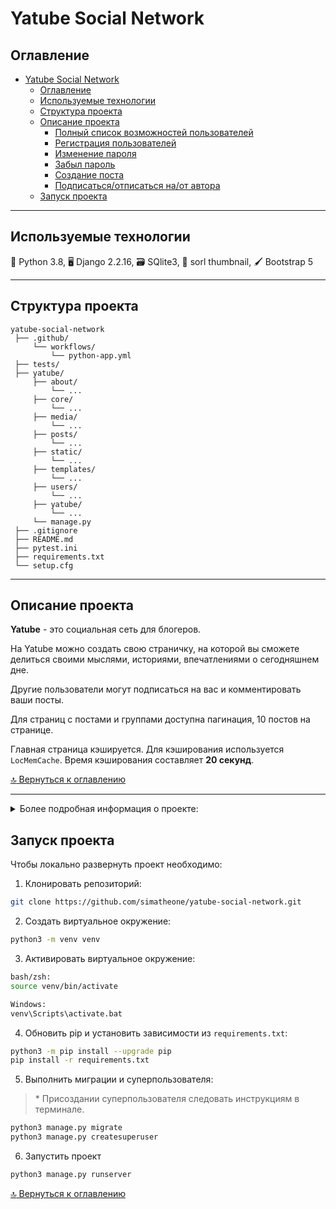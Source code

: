 # Yatube Social Network

## Оглавление
- [Yatube Social Network](#yatube-social-network)
  - [Оглавление](#оглавление)
  - [Используемые технологии](#используемые-технологии)
  - [Структура проекта](#структура-проекта)
  - [Описание проекта](#описание-проекта)
    - [Полный список возможностей пользователей](#полный-список-возможностей-пользователей)
    - [Регистрация пользователей](#регистрация-пользователей)
    - [Изменение пароля](#изменение-пароля)
    - [Забыл пароль](#забыл-пароль)
    - [Создание поста](#создание-поста)
    - [Подписаться/отписаться на/от автора](#подписатьсяотписаться-наот-автора)
  - [Запуск проекта](#запуск-проекта)

---

## Используемые технологии

:snake: Python 3.8, :desktop_computer: Django 2.2.16, :card_file_box: SQlite3, :camera_flash: sorl thumbnail, :paintbrush: Bootstrap 5

---

## Структура проекта
```
yatube-social-network
 ├── .github/
     └── workflows/
         └── python-app.yml
 ├── tests/
 ├── yatube/
     ├── about/
         └── ...
     ├── core/
         └── ...
     ├── media/
         └── ...
     ├── posts/
         └── ...
     ├── static/
         └── ...
     ├── templates/
         └── ...
     ├── users/
         └── ...
     ├── yatube/
         └── ...
     └── manage.py
 ├── .gitignore
 ├── README.md
 ├── pytest.ini
 ├── requirements.txt
 └── setup.cfg
```

---

## Описание проекта
**Yatube** - это социальная сеть для блогеров.

На Yatube можно создать свою страничку, на которой вы сможете делиться своими мыслями, историями, впечатлениями о сегодняшнем дне.

Другие пользователи могут подписаться на вас и комментировать ваши посты.

Для страниц с постами и группами доступна пагинация, 10 постов на странице.

Главная страница кэшируется. Для кэширования используется ```LocMemCache```. Время кэширования составляет **20 секунд**.

[:top: Вернуться к оглавлению](#оглавление)

---

<details><summary>Более подробная информация о проекте:</summary>
<p>

### Полный список возможностей пользователей

| Возможности                                     | Authorized user    | Anonymous user |
| :---                                            | :---:              | :---: |
| зарегестрироваться                              | :white_check_mark: | :white_check_mark: |
| залогинеться                                    | :white_check_mark: | :white_check_mark: |
| разлогинеться                                   | :white_check_mark: | :x: |
| изменить пароль                                 | :white_check_mark: | :x: |
| восстановить пароль                             | :white_check_mark: | :x: |
| просматривать все посты                         | :white_check_mark: | :white_check_mark: |
| просматривать все автора                        | :white_check_mark: | :white_check_mark: |
| просматривать детальную информацию о посте      | :white_check_mark: | :white_check_mark: |
| просматривать группы                            | :white_check_mark: | :white_check_mark: |
| просматривать комментарии                       | :white_check_mark: | :white_check_mark: |
| просматривать страницы технологии/об авторе     | :white_check_mark: | :white_check_mark: |
| создавать посты                                 | :white_check_mark: | :x: |
| редактировать и удалять свои посты              | :white_check_mark: | :x: |
| комментировать посты других пользователей       | :white_check_mark: | :x: |
| подписываться/отписываться на/от авторов        | :white_check_mark: | :x: |

[:top: Вернуться к оглавлению](#оглавление)

---

### Регистрация пользователей
На сайте доступна регистрация пользователей через стандарнтую форму:
- Имя;
- Фамилия;
- Имя пользователя (nickname);
- Адрес электронной почты;
- Пароль;
- Подтверждение пароля.

---

### Изменение пароля

Пожеланию, зарегистрированный пользователь может изменить пароль. Для этого во кладке **Изменить пароль** ему необходимо заполнить форму:
- Старый пароль;
- Новый пароль;
- Подтверждение нового пароля.

---

### Забыл пароль
Если зарегистрированный пользователь забыл пароль, он может восстановить его. Пароль будет отправлен на электронную почту.

Для проверки работоспособности отправки пароля на email подключен ```filebased.EmailBackend```. Локально создается директория ```sent_emails``` куда приходят отправленные письма.
```
Пример:

Content-Type: text/plain; charset="utf-8"
MIME-Version: 1.0
Content-Transfer-Encoding: 8bit
Subject:
 =?utf-8?b?0KHQsdGA0L7RgSDQv9Cw0YDQvtC70Y8g0L3QsCAxMjcuMC4wLjE6ODAwMA==?=
From: webmaster@localhost
To: youremail@gmail.com
Date: Tue, 26 Jul 2022 17:01:38 -0000
Message-ID: <165885489810.2454.17825108666583414960@LAPTOP-P9QPVGOC.>


Вы получили это письмо, потому что вы (или кто-то другой) запросили восстановление пароля от учётной записи на сайте 127.0.0.1:8000, которая связана с этим адресом электронной почты.

Пожалуйста, перейдите на эту страницу и введите новый пароль:

http://127.0.0.1:8000/auth/reset/Mg/62s-c99b44cafef62bf1349b/

Ваше имя пользователя (на случай, если вы его забыли): NICKNAME

Спасибо, что используете наш сайт!

Команда сайта 127.0.0.1:8000

```

[:top: Вернуться к оглавлению](#оглавление)

---

### Создание поста
Во вкладку **"Новая запись"** пользователь может создать свой пост. Форма создания поста крайне проста:
- Текст нового поста;
- Группа;
- Картинка к посту.

За создание групп отвечает администратор сайта. Пользователь выбирает из списка доступных.

---

### Подписаться/отписаться на/от автора
Зарегистрированный пользователь может подписаться на понравившегося ему автора. Пользователю необходимо перейти в раздел **"Все посты автора"**, если ранее он не был подписан на данного автора, то сможет нажать на кнопку **"Подписаться"**. В противном случае пользователь сможет лишь отписаться от него.

[:top: Вернуться к оглавлению](#оглавление)

</p>
</details>

## Запуск проекта
Чтобы локально развернуть проект необходимо:

1. Клонировать репозиторий:
```bash
git clone https://github.com/simatheone/yatube-social-network.git
```
2. Создать виртуальное окружение:
```bash
python3 -m venv venv
```

3. Активировать виртуальное окружение:
```bash
bash/zsh:
source venv/bin/activate

Windows:
venv\Scripts\activate.bat
```

4. Обновить pip и установить зависимости из ```requirements.txt```:
```bash
python3 -m pip install --upgrade pip
pip install -r requirements.txt
```

5. Выполнить миграции и суперпользователя:
> \* Присоздании суперпользователя следовать инструкциям в терминале.
```bash
python3 manage.py migrate
python3 manage.py createsuperuser
```

6. Запустить проект
```bash
python3 manage.py runserver
```


[:top: Вернуться к оглавлению](#оглавление)
